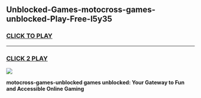
## Unblocked-Games-motocross-games-unblocked-Play-Free-l5y35
<h3>
<a href="https://premium76.site?title=motocross-games-unblocked&ref=22A">CLICK TO PLAY</a></h3>
<hr>

<h3>
<a href="https://premium76.site?title=motocross-games-unblocked&ref=22A">CLICK 2 PLAY</a>
  
</h3>

<a href="https://premium76.site?title=motocross-games-unblocked&ref=22A"><img src="https://clearcache.store/games.png"></a>


**motocross-games-unblocked games unblocked: Your Gateway to Fun and Accessible Online Gaming**
